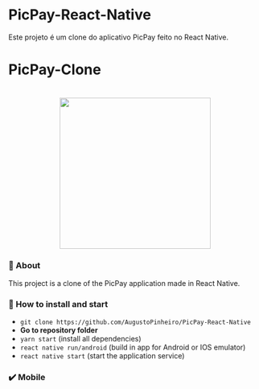 # PicPay-React-Native
Este projeto é um clone do aplicativo PicPay feito no React Native.

# PicPay-Clone

<h1 align="center">
<img src="https://logodownload.org/wp-content/uploads/2018/05/picpay-logo.png" width="300px">
</h1>

### :page_with_curl: About
This project is a clone of the PicPay application made in React Native.

### :rocket: How to install and start 
- `git clone https://github.com/AugustoPinheiro/PicPay-React-Native`
- **Go to repository folder**
- `yarn start` (install all dependencies)
- `react native run/android` (build in app for Android or IOS emulator)
- `react native start` (start the application service)

### :heavy_check_mark: Mobile
